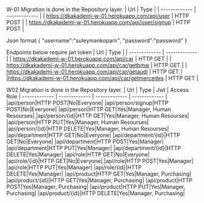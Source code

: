 W-01
Migration is done in the Repository layer.
| Url  | Type |
| ------------- | ------------- |
| https://dkakademi-w-01.herokuapp.com/api/user  | HTTP POST  |
| https://dkakademi-w-01.herokuapp.com/api/user/signup  | HTTP POST  |


Json format
{
    "username":"suleymankoparir",
    "password":"password"
}

Endpoints below require jwt token
| Url  | Type |
| ------------- | ------------- |
| https://dkakademi-w-01.herokuapp.com/api/car  | HTTP GET  |
| https://dkakademi-w-01.herokuapp.com/api/car/getbmw   | HTTP GET  |
| https://dkakademi-w-01.herokuapp.com/api/car/getaudi  | HTTP GET |
|https://dkakademi-w-01.herokuapp.com/api/car/getmercedes | HTTP GET |


W02
Migration is done in the Repository layer.
| Url | Type | Jwt | Access Role
| ------------- | ------------- | ------------- | ------------- |
|api/person|HTTP POST|No|Everyone|
|api/person/signup|HTTP POST|No|Everyone|
|api/person|HTTP GET|Yes|Manager, Human Resourses|
|api/person/{id}|HTTP GET|Yes|Manager, Human Resourses|
|api/person|HTTP PUT|Yes|Manager, Human Resourses|
|api/person/{id}|HTTP DELETE|Yes|Manager, Human Resourses|
|api/department|HTTP GET|No|Everyone|
|api/department/{id}|HTTP GET|No|Everyone|
|api/department|HTTP POST|Yes|Manager|
|api/department|HTTP PUT|Yes|Manager|
|api/department/{id}|HTTP DELETE|Yes|Manager|
|api/role|HTTP GET|No|Everyone|
|api/role/{id}|HTTP GET|No|Everyone|
|api/role|HTTP POST|Yes|Manager|
|api/role|HTTP PUT|Yes|Manager|
|api/role/{id}|HTTP DELETE|Yes|Manager|
|api/product|HTTP GET|Yes|Manager, Purchasing|
|api/product/{id}|HTTP GET|Yes|Manager, Purchasing|
|api/product|HTTP POST|Yes|Manager, Purchasing|
|api/product|HTTP PUT|Yes|Manager, Purchasing|
|api/product/{id}|HTTP DELETE|Yes|Manager, Purchasing|
